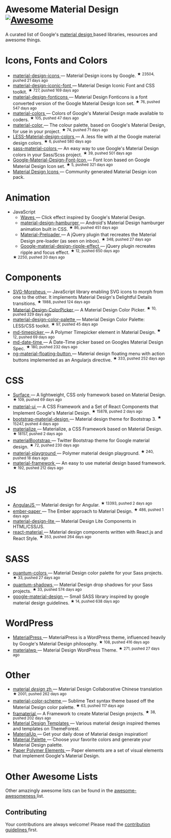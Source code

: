 <h1>
 Awesome Material Design
 <a href="https://github.com/sindresorhus/awesome">
  <img alt="Awesome" src="https://cdn.rawgit.com/sindresorhus/awesome/d7305f38d29fed78fa85652e3a63e154dd8e8829/media/badge.svg"/>
 </a>
</h1>
<p>
 A curated list of Google's
 <a href="http://www.google.com/design/spec">
  material design
 </a>
 based libraries, resources and awesome things.
</p>
<h1>
 Icons, Fonts and Colors
</h1>
<ul>
 <li>
  <a href="https://github.com/google/material-design-icons">
   material-design-icons
  </a>
  — Material Design icons by Google.
  <sup>
   &#9733 23504, pushed 21 days ago
  </sup>
 </li>
 <li>
  <a href="https://github.com/zavoloklom/material-design-iconic-font">
   material-design-iconic-font
  </a>
  — Material Design Iconic Font and CSS toolkit.
  <sup>
   &#9733 727, pushed 169 days ago
  </sup>
 </li>
 <li>
  <a href="https://github.com/designjockey/material-design-fonticons">
   material-design-fonticons
  </a>
  — Material Design Fonticons is a font converted version of the Google Material Design Icon set.
  <sup>
   &#9733 76, pushed 547 days ago
  </sup>
 </li>
 <li>
  <a href="https://github.com/shuhei/material-colors">
   material-colors
  </a>
  — Colors of Google's Material Design made available to coders.
  <sup>
   &#9733 105, pushed 47 days ago
  </sup>
 </li>
 <li>
  <a href="https://github.com/mrmlnc/material-color">
   material-color
  </a>
  — The colour palette, based on Google's Material Design, for use in your project.
  <sup>
   &#9733 74, pushed 71 days ago
  </sup>
 </li>
 <li>
  <a href="https://github.com/tisign/LESS-Material-design-colors">
   LESS-Material-design-colors
  </a>
  — A .less file with al the Google material design colors.
  <sup>
   &#9733 6, pushed 580 days ago
  </sup>
 </li>
 <li>
  <a href="https://github.com/minusfive/sass-material-colors">
   sass-material-colors
  </a>
  — An easy way to use Google's Material Design colors in your Sass/Scss project.
  <sup>
   &#9733 39, pushed 501 days ago
  </sup>
 </li>
 <li>
  <a href="https://github.com/Seb-L/Google-Material-Design-Font-Icon">
   Google-Material-Design-Font-Icon
  </a>
  — Font Icon based on Google Material Design Icon set.
  <sup>
   &#9733 5, pushed 321 days ago
  </sup>
 </li>
 <li>
  <a href="https://materialdesignicons.com/">
   Material Design Icons
  </a>
  — Community generated Material Design icon pack.
 </li>
</ul>
<h1>
 Animation
</h1>
<ul>
 <li>
  JavaScript
  <ul>
   <li>
    <a href="https://github.com/fians/Waves">
     Waves
    </a>
    — Click effect inspired by Google's Material Design.
   </li>
   <li>
    <a href="https://github.com/swirlycheetah/material-design-hamburger">
     material-design-hamburger
    </a>
    — Android's Material Design hamburger animation built in CSS.
    <sup>
     &#9733 86, pushed 451 days ago
    </sup>
   </li>
   <li>
    <a href="https://github.com/aarondo/Material-Preloader">
     Material-Preloader
    </a>
    — A jQuery plugin that recreates the Material Design pre-loader (as seen on inbox).
    <sup>
     &#9733 348, pushed 27 days ago
    </sup>
   </li>
   <li>
    <a href="https://github.com/ninox92/Google-material-design-ripple-effect">
     Google-material-design-ripple-effect
    </a>
    — jQuery plugin recreates ripple and focus effect.
    <sup>
     &#9733 12, pushed 650 days ago
    </sup>
   </li>
  </ul>
  <sup>
   &#9733 2250, pushed 20 days ago
  </sup>
 </li>
</ul>
<h1>
 Components
</h1>
<ul>
 <li>
  <a href="https://github.com/alexk111/SVG-Morpheus">
   SVG-Morpheus
  </a>
  — JavaScript library enabling SVG icons to morph from one to the other. It implements Material Design's Delightful Details transitions.
  <sup>
   &#9733 1988, pushed 124 days ago
  </sup>
 </li>
 <li>
  <a href="https://github.com/Fraina/Material-Design-ColorPicker">
   Material-Design-ColorPicker
  </a>
  — A Material Design Color Picker.
  <sup>
   &#9733 10, pushed 329 days ago
  </sup>
 </li>
 <li>
  <a href="https://github.com/zavoloklom/material-design-color-palette">
   material-design-color-palette
  </a>
  — Material Design Color Palette: LESS/CSS toolkit.
  <sup>
   &#9733 97, pushed 45 days ago
  </sup>
 </li>
 <li>
  <a href="https://github.com/dotlouis/md-timepicker">
   md-timepicker
  </a>
  — A Polymer Timepicker element in Material Design.
  <sup>
   &#9733 12, pushed 69 days ago
  </sup>
 </li>
 <li>
  <a href="https://github.com/SimeonC/md-date-time">
   md-date-time
  </a>
  — A Date-Time picker based on Googles Material Design Spec.
  <sup>
   &#9733 180, pushed 232 days ago
  </sup>
 </li>
 <li>
  <a href="https://github.com/nobitagit/ng-material-floating-button">
   ng-material-floating-button
  </a>
  — Material design floating menu with action buttons implemented as an Angularjs directive.
  <sup>
   &#9733 333, pushed 252 days ago
  </sup>
 </li>
</ul>
<h1>
 CSS
</h1>
<ul>
 <li>
  <a href="https://github.com/mildrenben/surface">
   Surface
  </a>
  — A lightweight, CSS only framework based on Material Design.
  <sup>
   &#9733 109, pushed 69 days ago
  </sup>
 </li>
 <li>
  <a href="https://github.com/callemall/material-ui">
   material-ui
  </a>
  — A CSS Framework and a Set of React Components that Implement Google's Material Design.
  <sup>
   &#9733 15878, pushed 2 days ago
  </sup>
 </li>
 <li>
  <a href="https://github.com/FezVrasta/bootstrap-material-design">
   bootstrap-material-design
  </a>
  — Material design theme for Bootstrap 3.
  <sup>
   &#9733 15247, pushed 4 days ago
  </sup>
 </li>
 <li>
  <a href="https://github.com/Dogfalo/materialize">
   materialize
  </a>
  — Materialize, a CSS Framework based on Material Design.
  <sup>
   &#9733 18157, pushed 2 days ago
  </sup>
 </li>
 <li>
  <a href="https://github.com/throrin19/materialBootstrap">
   materialBootstrap
  </a>
  — Twitter Bootstrap theme for Google material design.
  <sup>
   &#9733 72, pushed 230 days ago
  </sup>
 </li>
 <li>
  <a href="https://github.com/ebidel/material-playground">
   material-playground
  </a>
  — Polymer material design playground.
  <sup>
   &#9733 240, pushed 18 days ago
  </sup>
 </li>
 <li>
  <a href="https://github.com/nt1m/material-framework">
   material-framework
  </a>
  — An easy to use material design based framework.
  <sup>
   &#9733 192, pushed 212 days ago
  </sup>
 </li>
</ul>
<h1>
 JS
</h1>
<ul>
 <li>
  <a href="https://github.com/angular/material">
   AngularJS
  </a>
  — Material design for Angular.
  <sup>
   &#9733 13393, pushed 2 days ago
  </sup>
 </li>
 <li>
  <a href="https://github.com/miguelcobain/ember-paper">
   ember-paper
  </a>
  — The Ember approach to Material Design.
  <sup>
   &#9733 486, pushed 1 days ago
  </sup>
 </li>
 <li>
  <a href="https://github.com/google/material-design-lite/">
   material-design-lite
  </a>
  — Material Design Lite Components in HTML/CSS/JS.
 </li>
 <li>
  <a href="https://github.com/BerkeleyTrue/react-material">
   react-material
  </a>
  — Material design components written with React.js and React Style.
  <sup>
   &#9733 353, pushed 264 days ago
  </sup>
 </li>
</ul>
<h1>
 SASS
</h1>
<ul>
 <li>
  <a href="https://github.com/nkpfstr/quantum-colors">
   quantum-colors
  </a>
  — Material Design color palette for your Sass projects.
  <sup>
   &#9733 33, pushed 27 days ago
  </sup>
 </li>
 <li>
  <a href="https://github.com/nkpfstr/quantum-shadows">
   quantum-shadows
  </a>
  — Material Design drop shadows for your Sass projects.
  <sup>
   &#9733 33, pushed 574 days ago
  </sup>
 </li>
 <li>
  <a href="https://github.com/axyz/google-material-design">
   google-material-design
  </a>
  — Small SASS library inspired by google material design guidelines.
  <sup>
   &#9733 14, pushed 638 days ago
  </sup>
 </li>
</ul>
<h1>
 WordPress
</h1>
<ul>
 <li>
  <a href="https://github.com/alexpatin/MaterialPress">
   MaterialPress
  </a>
  — MaterialPress is a WordPress theme, influenced heavily by Google's Material Design philosophy.
  <sup>
   &#9733 108, pushed 416 days ago
  </sup>
 </li>
 <li>
  <a href="https://github.com/braginteractive/materialwp">
   materialwp
  </a>
  — Material Design WordPress Theme.
  <sup>
   &#9733 271, pushed 27 days ago
  </sup>
 </li>
</ul>
<h1>
 Other
</h1>
<ul>
 <li>
  <a href="https://github.com/1sters/material_design_zh">
   material
   <em>
    design
   </em>
   zh
  </a>
  — Material Design Collaborative Chinese translation
  <sup>
   &#9733 2001, pushed 262 days ago
  </sup>
 </li>
 <li>
  <a href="https://github.com/paradox41/material-color-scheme">
   material-color-scheme
  </a>
  — Sublime Text syntax theme based off the Material Design color palette.
  <sup>
   &#9733 63, pushed 117 days ago
  </sup>
 </li>
 <li>
  <a href="https://github.com/Framaterial/framaterial">
   framaterial
  </a>
  — A Framework to create Material Design projects.
  <sup>
   &#9733 38, pushed 202 days ago
  </sup>
 </li>
 <li>
  <a href="http://themeforest.net/tags/material%20design">
   Material Design Templates
  </a>
  — Various material design inspired themes and templates on ThemeForest.
 </li>
 <li>
  <a href="http://www.materialup.com/">
   MaterialUp
  </a>
  — Get your daily dose of Material design inspiration!
 </li>
 <li>
  <a href="http://www.materialpalette.com/">
   Material Palette
  </a>
  — Choose your favorite colors and generate your Material Design palette.
 </li>
 <li>
  <a href="https://elements.polymer-project.org/browse?package=paper-elements">
   Paper Polymer Elements
  </a>
  — Paper elements are a set of visual elements that implement Google's Material Design.
 </li>
</ul>
<h1>
 Other Awesome Lists
</h1>
<p>
 Other amazingly awesome lists can be found in the
 <a href="https://github.com/bayandin/awesome-awesomeness">
  awesome-awesomeness
 </a>
 list.
</p>
<h2>
 Contributing
</h2>
<p>
 Your contributions are always welcome! Please read the
 <a href="contributing.md">
  contribution guidelines
 </a>
 first.
</p>
